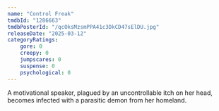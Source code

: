 ```yaml
---
name: "Control Freak"
tmdbId: "1286663"
tmdbPosterId: "/qcOksMzsmPPA41c3DkCD47sElDU.jpg"
releaseDate: "2025-03-12"
categoryRatings:
    gore: 0
    creepy: 0
    jumpscares: 0
    suspense: 0
    psychological: 0
---
```

A motivational speaker, plagued by an uncontrollable itch on her head, becomes infected with a parasitic demon from her homeland.
